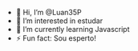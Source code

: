 - 👋 Hi, I’m @Luan35P
- 👀 I’m interested in estudar
- 🌱 I’m currently learning Javascript
- ⚡ Fun fact: Sou esperto!

<!---
Luan35P/Luan35P is a ✨ special ✨ repository because its `README.md` (this file) appears on your GitHub profile.
You can click the Preview link to take a look at your changes.
--->
